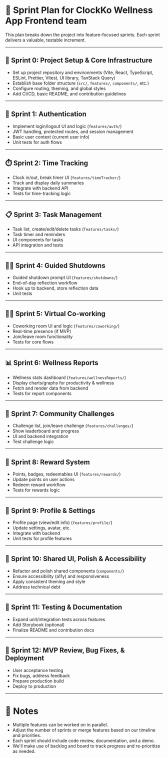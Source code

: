 # 🏃 Sprint Plan for ClockKo Wellness App Frontend team

This plan breaks down the project into feature-focused sprints. Each sprint delivers a valuable, testable increment.

---

## 🏁 Sprint 0: Project Setup & Core Infrastructure

- Set up project repository and environments (Vite, React, TypeScript, ESLint, Prettier, Vitest, UI library, TanStack Query)
- Establish base folder structure (`src/`, `features/`, `components/`, etc.)
- Configure routing, theming, and global styles
- Add CI/CD, basic README, and contribution guidelines

---

## 🔐 Sprint 1: Authentication

- Implement login/logout UI and logic (`features/auth/`)
- JWT handling, protected routes, and session management
- Basic user context (current user info)
- Unit tests for auth flows

---

## ⏱️ Sprint 2: Time Tracking

- Clock in/out, break timer UI (`features/timeTracker/`)
- Track and display daily summaries
- Integrate with backend API
- Tests for time-tracking logic

---

## 📋 Sprint 3: Task Management

- Task list, create/edit/delete tasks (`features/tasks/`)
- Task timer and reminders
- UI components for tasks
- API integration and tests

---

## 🧘‍♂️ Sprint 4: Guided Shutdowns

- Guided shutdown prompt UI (`features/shutdowns/`)
- End-of-day reflection workflow
- Hook up to backend, store reflection data
- Unit tests

---

## 👩‍💻 Sprint 5: Virtual Co-working

- Coworking room UI and logic (`features/coworking/`)
- Real-time presence (if MVP)
- Join/leave room functionality
- Tests for core flows

---

## 📊 Sprint 6: Wellness Reports

- Wellness stats dashboard (`features/wellnessReports/`)
- Display charts/graphs for productivity & wellness
- Fetch and render data from backend
- Tests for report components

---

## 🎯 Sprint 7: Community Challenges

- Challenge list, join/leave challenge (`features/challenges/`)
- Show leaderboard and progress
- UI and backend integration
- Test challenge logic

---

## 🎁 Sprint 8: Reward System

- Points, badges, redeemables UI (`features/rewards/`)
- Update points on user actions
- Redeem reward workflow
- Tests for rewards logic

---

## 🧑 Sprint 9: Profile & Settings

- Profile page (view/edit info) (`features/profile/`)
- Update settings, avatar, etc.
- Integrate with backend
- Unit tests for profile features

---

## 🧩 Sprint 10: Shared UI, Polish & Accessibility

- Refactor and polish shared components (`components/`)
- Ensure accessibility (a11y) and responsiveness
- Apply consistent theming and style
- Address technical debt

---

## 🧪 Sprint 11: Testing & Documentation

- Expand unit/integration tests across features
- Add Storybook (optional)
- Finalize README and contribution docs

---

## 🚀 Sprint 12: MVP Review, Bug Fixes, & Deployment

- User acceptance testing
- Fix bugs, address feedback
- Prepare production build
- Deploy to production

---

# 📌 Notes

- Multiple features can be worked on in parallel.
- Adjust the number of sprints or merge features based on our timeline and priorities.
- Each sprint should include code review, documentation, and a demo.
- We'll make use of backlog and board to track progress and re-prioritize as needed.
